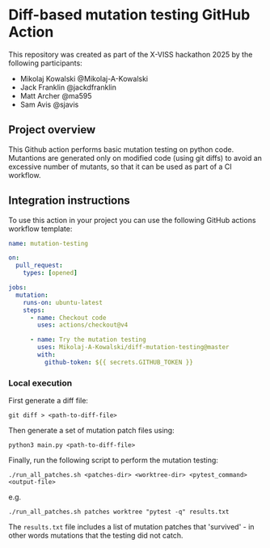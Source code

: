 # Diff-based mutation testing GitHub Action

This repository was created as part of the X-VISS hackathon 2025 by the following participants:
- Mikolaj Kowalski @Mikolaj-A-Kowalski
- Jack Franklin @jackdfranklin
- Matt Archer @ma595
- Sam Avis @sjavis

## Project overview
This Github action performs basic mutation testing on python code. Mutantions are generated only on modified code (using git diffs) to avoid an excessive number of mutants, so that it can be used as part of a CI workflow.

## Integration instructions

To use this action in your project you can use the following GitHub actions 
workflow template:

```yaml
name: mutation-testing

on:
  pull_request:
    types: [opened]

jobs:
  mutation:
    runs-on: ubuntu-latest
    steps:
      - name: Checkout code
        uses: actions/checkout@v4

      - name: Try the mutation testing
        uses: Mikolaj-A-Kowalski/diff-mutation-testing@master
        with:
          github-token: ${{ secrets.GITHUB_TOKEN }}
```



### Local execution

First generate a diff file:
```
git diff > <path-to-diff-file>
```

Then generate a set of mutation patch files using:
```
python3 main.py <path-to-diff-file> 
```

Finally, run the following script to perform the mutation testing:
```
./run_all_patches.sh <patches-dir> <worktree-dir> <pytest_command> <output-file>
```

e.g.
```
./run_all_patches.sh patches worktree "pytest -q" results.txt
```

The `results.txt` file includes a list of mutation patches that 'survived' - in other words mutations that the testing did not catch.
